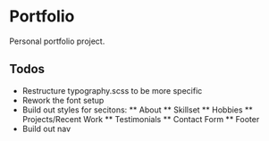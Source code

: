 # Portfolio

Personal portfolio project.

## Todos
* Restructure typography.scss to be more specific
* Rework the font setup
* Build out styles for secitons:
** About
** Skillset
** Hobbies
** Projects/Recent Work
** Testimonials
** Contact Form
** Footer
* Build out nav